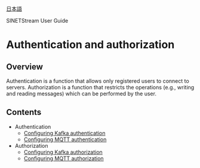 <!--
Copyright (C) 2020 National Institute of Informatics

Licensed to the Apache Software Foundation (ASF) under one
or more contributor license agreements.  See the NOTICE file
distributed with this work for additional information
regarding copyright ownership.  The ASF licenses this file
to you under the Apache License, Version 2.0 (the
"License"); you may not use this file except in compliance
with the License.  You may obtain a copy of the License at

  http://www.apache.org/licenses/LICENSE-2.0

Unless required by applicable law or agreed to in writing,
software distributed under the License is distributed on an
"AS IS" BASIS, WITHOUT WARRANTIES OR CONDITIONS OF ANY
KIND, either express or implied.  See the License for the
specific language governing permissions and limitations
under the License.
-->

[日本語](auth.md)

SINETStream User Guide

# Authentication and authorization

## Overview

Authentication is a function that allows only registered users to connect to servers.
Authorization is a function that restricts the operations (e.g., writing and reading messages) which can be performed by the user.

## Contents

* Authentication
    * [Configuring Kafka authentication](kafka-authentication.en.md)
    * [Configuring MQTT authentication](mqtt-authentication.en.md)
* Authorization
    * [Configuring Kafka authorization](kafka-authorization.en.md)
    * [Configuring MQTT authorization](mqtt-authorization.en.md)
